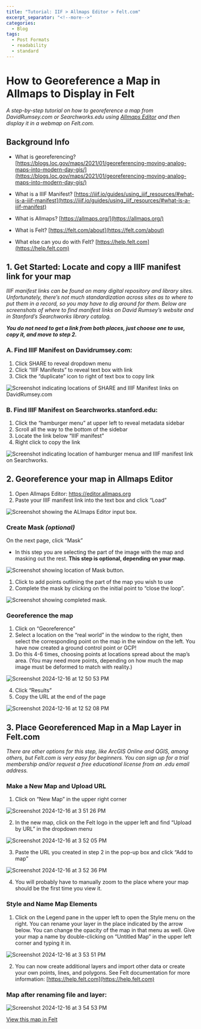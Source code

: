 ```yaml
---
title: "Tutorial: IIF > Allmaps Editor > Felt.com"
excerpt_separator: "<!--more-->"
categories:
  - Blog
tags:
  - Post Formats
  - readability
  - standard
---
```

# How to Georeference a Map in Allmaps to Display in Felt

*A step-by-step tutorial on how to georeference a map from DavidRumsey.com or Searchworks.edu using [Allmaps Editor](https://editor.allmaps.org/) and then display it in a webmap on Felt.com.*
<!--more-->
## Background Info

- What is georeferencing?
[https://blogs.loc.gov/maps/2021/01/georeferencing-moving-analog-maps-into-modern-day-gis/](https://blogs.loc.gov/maps/2021/01/georeferencing-moving-analog-maps-into-modern-day-gis/)

- What is a IIIF Manifest?
[https://iiif.io/guides/using_iiif_resources/#what-is-a-iiif-manifest](https://iiif.io/guides/using_iiif_resources/#what-is-a-iiif-manifest)

- What is Allmaps?
[https://allmaps.org/](https://allmaps.org/)

- What is Felt? 
[https://felt.com/about](https://felt.com/about)

- What else can you do with Felt? 
[https://help.felt.com](https://help.felt.com)


## 1.  Get Started: Locate and copy a IIIF manifest link for your map

*IIIF manifest links can be found on many digital repository and library sites. Unfortunately, there’s not much standardization across sites as to where to put them in a record, so you may have to dig around for them. Below are screenshots of where to find manifest links on David Rumsey’s website and in Stanford’s Searchworks library catalog.*

***You do not need to get a link from both places, just choose one to use, copy it, and move to step 2.***

### A. Find IIIF Manifest on Davidrumsey.com:

1. Click SHARE to reveal dropdown menu
2. Click “IIIF Manifests” to reveal text box with link
3. Click the “duplicate” icon to right of text box to copy link 

![Screenshot indicating locations of SHARE and IIIF Manifest links on DavidRumsey.com](https://github.com/user-attachments/assets/4776a598-9147-4e2c-ae88-5ece091f0f75)

### B. Find IIIF Manifest on Searchworks.stanford.edu:

1. Click the “hamburger menu” at upper left to reveal metadata sidebar 
2. Scroll all the way to the bottom of the sidebar
3. Locate the link below “IIIF manifest”
4. Right click to copy the link

![Screenshot indicating location of hamburger menua and IIIF manifest link on Searchworks.](https://github.com/user-attachments/assets/b6132485-2b8f-481b-ac02-ca27ae9c0385)

## 2.  Georeference your map in Allmaps Editor

1. Open Allmaps Editor: https://editor.allmaps.org
2. Paste your IIIF manifest link into the text box and click “Load”

![Screenshot showing the ALlmaps Editor input box.](https://github.com/user-attachments/assets/2dcc5286-2423-49b1-8332-4f8d3ac9b168)

### Create Mask *(optional)*

On the next page, click “Mask”

 - In this step you are selecting the part of the image with the map and masking out the rest. **This step is optional, depending on your map.**

![Screenshot showing location of Mask button.](https://github.com/user-attachments/assets/30f04b3c-7634-45b9-b4bc-21527181001c)

1. Click to add points outlining the part of the map you wish to use
2. Complete the mask by clicking on the initial point to “close the loop”. 

![Screenshot showing completed mask.](https://github.com/user-attachments/assets/fdc5f526-8054-41c8-9a2f-88f29c779091)

### Georeference the map

1. Click on “Georeference”
2. Select a location on the “real world” in the window to the right, then select the corresponding point on the map in the window on the left. You have now created a ground control point or GCP! 
3. Do this 4-6 times, choosing points at locations spread about the map’s area. (You may need more points, depending on how much the map image must be deformed to match with reality.)
   
![Screenshot 2024-12-16 at 12 50 53 PM](https://github.com/user-attachments/assets/6e2c12c5-74ac-43d0-8fb0-72e7887ea3ba)

4. Click “Results”
5. Copy the URL at the end of the page

![Screenshot 2024-12-16 at 12 52 08 PM](https://github.com/user-attachments/assets/049b419a-d844-4a5a-8122-d582ff292ea4)

## 3.  Place Georeferenced Map in a Map Layer in Felt.com 

*There are other options for this step, like ArcGIS Online and QGIS, among others, but Felt.com is very easy for beginners. You can sign up for a trial membership and/or request a free educational license from an .edu email address.*

### Make a New Map and Upload URL

1. Click on “New Map” in the upper right corner
   
![Screenshot 2024-12-16 at 3 51 26 PM](https://github.com/user-attachments/assets/f6715fae-6ba8-4b74-b6c9-ec20aa8074a9)

2. In the new map, click on the Felt logo in the upper left and find “Upload by URL” in the dropdown menu

![Screenshot 2024-12-16 at 3 52 05 PM](https://github.com/user-attachments/assets/04af5969-c58d-4911-aaa5-7c2e9794ac87)

3. Paste the URL you created in step 2 in the pop-up box and click “Add to map”

![Screenshot 2024-12-16 at 3 52 36 PM](https://github.com/user-attachments/assets/c9f74e1e-81ca-45f5-bf9e-133736f23a30)

4. You will probably have to manually zoom to the place where your map should be the first time you view it.

### Style and Name Map Elements

1. Click on the Legend pane in the upper left to open the Style menu on the right. You can rename your layer in the place indicated by the arrow below. You can change the opacity of the map in that menu as well. Give your map a name by double-clicking on “Untitled Map” in the upper left corner and typing it in.

![Screenshot 2024-12-16 at 3 53 51 PM](https://github.com/user-attachments/assets/18619cb5-4f42-4bc9-9fb4-59e1ec9ba2c5)

2. You can now create additional layers and import other data or create your own points, lines, and polygons. See Felt documentation for more information: [https://help.felt.com](https://help.felt.com)

### Map after renaming file and layer:

![Screenshot 2024-12-16 at 3 54 53 PM](https://github.com/user-attachments/assets/a8e41ffa-49ff-4201-a67f-2f80824ab229)


[View this map in Felt](https://felt.com/map/San-Antonio-Heights-rvyY9CjDYTiC7CzFzS10EiA?loc=34.155614,-117.655922,15.48z&share=1) 







